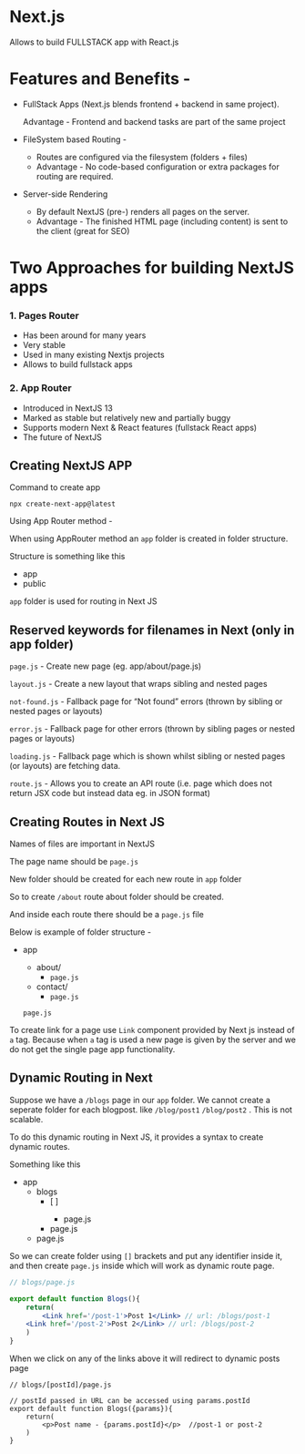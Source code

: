 # Next.js

Allows to build FULLSTACK app with React.js

# Features and Benefits -

- FullStack Apps (Next.js blends frontend + backend in same project).
    
    Advantage - Frontend and backend tasks are part of the same project
    
- FileSystem based Routing -
    - Routes are configured via the filesystem (folders + files)
    - Advantage - No code-based configuration or extra packages for routing are required.
- Server-side Rendering
    - By default NextJS (pre-) renders all pages on the server.
    - Advantage - The finished HTML page (including content) is sent to the client (great for SEO)


# Two Approaches for building NextJS apps

### 1. Pages Router

- Has been around for many years
- Very stable
- Used in many existing Nextjs projects
- Allows to build fullstack apps

### 2. App Router

- Introduced in NextJS 13
- Marked as stable but relatively new and partially buggy
- Supports modern Next & React features (fullstack React apps)
- The future of NextJS

## Creating NextJS APP

Command to create app

`npx create-next-app@latest`

Using App Router method -

When using AppRouter method an `app` folder is created in folder structure.

Structure is something like this

- app
- public

`app` folder is used for routing in Next JS

## Reserved keywords for filenames in Next (only in app folder)

`page.js` - Create new page (eg. app/about/page.js)

`layout.js` - Create a new layout that wraps sibling and nested pages

`not-found.js` - Fallback page for “Not found” errors (thrown by sibling or nested pages or layouts)

`error.js` - Fallback page for other errors (thrown by sibling pages or nested pages or layouts)

`loading.js` - Fallback page which is shown whilst sibling or nested pages (or layouts) are fetching data.

`route.js` - Allows you to create an API route (i.e. page which does not return JSX code but instead data eg. in JSON format)


## Creating Routes in Next JS

Names of files are important in NextJS

The page name should be `page.js`

New folder should be created for each new route in `app` folder

So to create `/about` route about folder should be created.

And inside each route there should be a `page.js` file

Below is example of folder structure -

- app
    - about/
        - `page.js`
    - contact/
        - `page.js`
    
    `page.js` 
    

To create link for a page use `Link` component provided by Next js instead of `a` tag. Because when `a` tag is used a new page is given by the server and we do not get the single page app functionality.


## Dynamic Routing in Next

Suppose we have a `/blogs` page in our `app` folder. We cannot create a seperate folder for each blogpost. like `/blog/post1`   `/blog/post2` . This is not scalable.

To do this dynamic routing in Next JS, it provides a syntax to create dynamic routes.

Something like this

- app
    - blogs
        - [ <any identifier> ]
            - page.js
        - page.js
    - page.js

So we can create folder using `[]` brackets and put any identifier inside it, and then create `page.js` inside which will work as dynamic route page. 

```jsx
// blogs/page.js

export default function Blogs(){
	return(
		<Link href='/post-1'>Post 1</Link> // url: /blogs/post-1
    <Link href='/post-2'>Post 2</Link> // url: /blogs/post-2
	)
}
```

When we click on any of the links above it will redirect to dynamic posts page

```
// blogs/[postId]/page.js

// postId passed in URL can be accessed using params.postId
export default function Blogs({params}){
	return(
		<p>Post name - {params.postId}</p>  //post-1 or post-2
	)
}
```